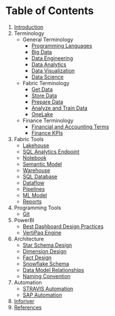 <h1>Table of Contents</h1>
<ol>
  <li><a href="introduction/">Introduction</a></li>
  <li>Terminology
    <ul>
      <li>General Terminology
        <ul>
          <li><a href="general_terminology/languages/">Programming Languages</a></li>
          <li><a href="general_terminology/big_data/">Big Data</a></li>
          <li><a href="general_terminology/data_engineering/">Data Engineering</a></li>
          <li><a href="general_terminology/data_analytics/">Data Analytics</a></li>
          <li><a href="general_terminology/data_viz/">Data Visualization</a></li>
          <li><a href="general_terminology/data_science/">Data Science</a></li>
        </ul>
      </li>
      <li>Fabric Terminology
        <ul>
          <li><a href="terminology/get_data/">Get Data</a></li>
          <li><a href="terminology/store_data/">Store Data</a></li>
          <li><a href="terminology/prepare_data/">Prepare Data</a></li>
          <li><a href="terminology/analyze_train_data/">Analyze and Train Data</a></li>
          <li><a href="terminology/onelake/">OneLake</a></li>
        </ul>
      </li>
      <li>Finance Terminology
        <ul>
          <li><a href="finance_terms/finance_accounting_terms/">Financial and Accounting Terms</a></li>
          <li><a href="finance_terms/finance_kpi/">Finance KPIs</a></li>
        </ul>
      </li>
    </ul>
  </li>
  <li>Fabric Tools
    <ul>
      <li><a href="fabric_tools/lakehouse/">Lakehouse</a></li>
      <li><a href="fabric_tools/sql_endpoint/">SQL Analytics Endpoint</a></li>
      <li><a href="fabric_tools/notebook/">Notebook</a></li>
      <li><a href="fabric_tools/semantic_model/">Semantic Model</a></li>
      <li><a href="fabric_tools/warehouse/">Warehouse</a></li>
      <li><a href="fabric_tools/sql_database/">SQL Database</a></li>
      <li><a href="fabric_tools/dataflow/">Dataflow</a></li>
      <li><a href="fabric_tools/pipelines/">Pipelines</a></li>
      <li><a href="fabric_tools/ml_model/">ML Model</a></li>
      <li><a href="fabric_tools/reports/">Reports</a></li>
    </ul>
  </li>
  <li>Programming Tools
    <ul>
      <li><a href="programming_tools/git/">Git</a></li>
    </ul>
  </li>
  <li>PowerBI
    <ul>
      <li><a href="power_bi/best_design_pracs/">Best Dashboard Design Practices</a></li>
      <li><a href="power_bi/vertipaq/">VertiPaq Engine</a></li>
    </ul>
  </li>
  <li>Architecture
    <ul>
      <li><a href="architecture/star_schema/">Star Schema Design</a></li>
      <li><a href="architecture/dimension_design/">Dimension Design</a></li>
      <li><a href="architecture/fact_design/">Fact Design</a></li>
      <li><a href="architecture/snowflake/">Snowflake Schema</a></li>
      <li><a href="architecture/relationships/">Data Model Relationships</a></li>
      <li><a href="architecture/naming_convention/">Naming Convention</a></li>
    </ul>
  </li>
  <li>Automation
    <ul>
      <li><a href="automation/stravis_automation/">STRAVIS Automation</a></li>
      <li><a href="automation/sap_automation/">SAP Automation</a></li>
    </ul>
  </li>
  <li><a href="inforiver/">Inforiver</a></li>
  <li><a href="references/">References</a></li>
</ol>
